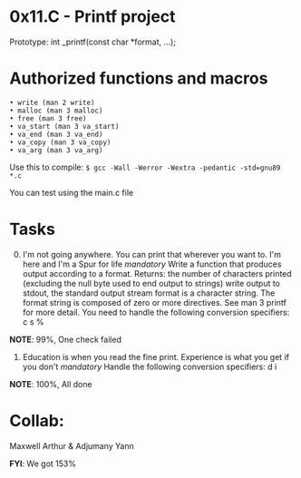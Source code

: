 # 0x11.C - Printf project
Prototype: int _printf(const char *format, ...);

# Authorized functions and macros
    • write (man 2 write)
    • malloc (man 3 malloc)
    • free (man 3 free)
    • va_start (man 3 va_start)
    • va_end (man 3 va_end)
    • va_copy (man 3 va_copy)
    • va_arg (man 3 va_arg)

Use this to compile: `$ gcc -Wall -Werror -Wextra -pedantic -std=gnu89 *.c`

You can test using the main.c file

# Tasks
0. I'm not going anywhere. You can print that wherever you want to. I'm here and I'm a Spur for life
*mandatory*
Write a function that produces output according to a format.
Returns: the number of characters printed (excluding the null byte used to end output to strings)
write output to stdout, the standard output stream
format is a character string. The format string is composed of zero or more directives. See man 3 printf for more detail. You need to handle the following conversion specifiers:
c
s
%

**NOTE**: 99%, One check failed

1. Education is when you read the fine print. Experience is what you get if you don't
*mandatory*
Handle the following conversion specifiers:
d
i

**NOTE**: 100%, All done

# Collab:
Maxwell Arthur & Adjumany Yann

**FYI**: We got 153%
